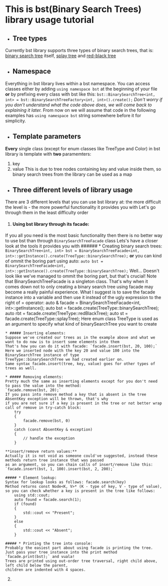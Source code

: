 # This is bst(Binary Search Trees) library usage tutorial

* ## Tree types
Currently bst library supports three types of binary search trees, that is: [binary search tree](https://en.wikipedia.org/wiki/Binary_search_tree) itself, [splay tree](https://en.wikipedia.org/wiki/Splay_tree) and [red-black tree](https://en.wikipedia.org/wiki/Red%E2%80%93black_tree)

* ## Namespace
Everything in bst library lives within a bst namespace.
You can access classes either by adding `using namespace bst` at the beginning of your file **or**
by prefixing every class with bst like this: `bst::BinarySearchTree<int, int> = bst::BinarySearchTreeFactory<int, int>().create();`
*Don't worry if you don't understand what the code above does, we will come back to explaining it later.*
From now on we will assume that code in the following examples has `using namespace bst` string somewhere before it for simplicity.

* ## Template parameters
**Every** single class (except for enum classes like TreeType and Color) in bst library is template with **two** paramemters:
  1. key
  2. value
This is due to tree nodes containing key and value inside them, so binary search trees from the library can be used as a map

* ## **Three** different levels of library usage
There are 3 different levels that you can use bst library at:
the more difficult the level is - the more powerful functionality it provides you with
Let's go through them in the least difficulty order
  1. #### Using bst library through its facade:
  If you all you need is the most basic functionality then there is no better way to use bst than through `BinarySearchTreeFacade` class
  Lets's have a closer look at the tools it provides you with
    ###### * Creating binary search trees: 
    `BinarySearchTree<int, int> bst = BinarySearchTreeFacade<int, int>::getInstance().create(TreeType::binarySearchTree);` **or**
    you can kind of ommit the boring part using auto: 
    `auto bst =  BinarySearchTreeFacade<int, int>::getInstance().create(TreeType::binarySearchTree);`
    Well... Doesn't look like we've managed to ommit the boring part, but that's crucial! 
    Note that BinarySearchTreeFacade is a singleton class.
    That's why when it comes down not to only creating a binary search tree using facade may become a really painful experience.
    What I suggest is to save the facade instance into a variable and then 
    use it instead of the ugly expression to the right of = operator:
        auto & facade = BinarySearchTreeFacade<int, int>::getInstance();
        auto bst = facade.create(TreeType::binarySearchTree);
        auto rbt = facade.create(TreeType::redBlackTree);
        auto st = facade.create(TreeType::splayTree);
    Here enum class TreeType is used as an argument to specify what kind of binarySearchTree you want to create
    
    * ##### Inserting elements: 
    Suppose we've created our trees as in the example above and what we want to do now is to insert some elements into them
    That's how you can do it with facade: `facade.insert(bst, 20, 100);` 
    Here we inserted node with the key 20 and value 100 into the BinarySearchTree instance of type
    TreeType::binarySearchTree we had created earlier on.
    Same syntax facade.insert(tree, key, value) goes for other types of trees as well.
    
    * ##### Removing elements:
    Pretty much the same as inserting elements except for you don't need to pass the value into the method: 
    `facade.remove(bst, 20);`
    If you pass into remove method a key that is absent in the tree AbsentKey exception will be thrown, that's why
    if you are not sure if a key is present in the tree or not better wrap call of remove in try-catch block:
        try
        {
            facade.remove(bst, 0)
        }
        catch (const AbsentKey & exception)
        {
            // handle the exception
        }
    
    **insert/remove return values:**
    Actually it is not void as someone could've suggested, instead these methods return tree instance that was passed
    as an argument, so you can chain calls of insert/remove like this: `facade.insert(bst, 1, 100).insert(bst, 2, 200);`
    
    ##### * Element lookup:
    Syntax for lookup looks as follows: facade.search(key)
    Method returns const Node<K, V>* (K - type of key, V - type of value), 
    so you can check whether a key is present in the tree like follows:
        using std::cout;
        auto found = facade.search(1);
        if (found)
        {
            std::cout << "Present";
        }
        else
        {
            std::cout << "Absent";
        }
    
    ##### * Printing the tree into console: 
    Probably the easiest part about using facade is printing the tree.
    Just pass your tree instance into the print method `facade.print(bst);` and vuala!
    Trees are printed using out-order tree traversal, right child above, left child below the parent,
    children are indented with 4 spaces.
  2. 
    
